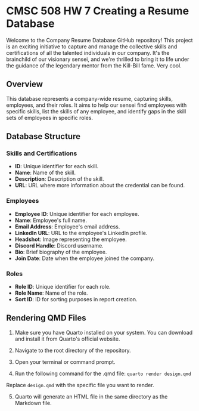 # CMSC 508 HW 7 Creating a Resume Database

Welcome to the Company Resume Database GitHub repository! This project is an exciting initiative to capture and manage the collective skills and certifications of all the talented individuals in our company. It's the brainchild of our visionary sensei, and we're thrilled to bring it to life under the guidance of the legendary mentor from the Kill-Bill fame. Very cool.

## Overview

This database represents a company-wide resume, capturing skills, employees, and their roles. It aims to help our sensei find employees with specific skills, list the skills of any employee, and identify gaps in the skill sets of employees in specific roles.

## Database Structure

### Skills and Certifications

- **ID**: Unique identifier for each skill.
- **Name**: Name of the skill.
- **Description**: Description of the skill.
- **URL**: URL where more information about the credential can be found.

### Employees

- **Employee ID**: Unique identifier for each employee.
- **Name**: Employee's full name.
- **Email Address**: Employee's email address.
- **LinkedIn URL**: URL to the employee's LinkedIn profile.
- **Headshot**: Image representing the employee.
- **Discord Handle**: Discord username.
- **Bio**: Brief biography of the employee.
- **Join Date**: Date when the employee joined the company.

### Roles

- **Role ID**: Unique identifier for each role.
- **Role Name**: Name of the role.
- **Sort ID**: ID for sorting purposes in report creation.

## Rendering QMD Files

1. Make sure you have Quarto installed on your system. You can download and install it from Quarto's official website.

2. Navigate to the root directory of the repository.

3. Open your terminal or command prompt.

4. Run the following command for the .qmd file: `quarto render design.qmd`

Replace `design.qmd` with the specific file you want to render.

5. Quarto will generate an HTML file in the same directory as the Markdown file.